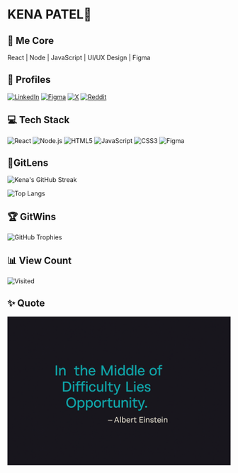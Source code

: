 
# KENA PATEL🐯


## 🌟 Me Core

React | Node | JavaScript | UI/UX Design | Figma


## 👤 Profiles

[![LinkedIn](https://img.shields.io/badge/LinkedIn-%230A66C2.svg?logo=linkedin&logoColor=white)]( http://www.linkedin.com/in/thekenapatel) 
[![Figma](https://img.shields.io/badge/Figma-%23F24E1E.svg?logo=figma&logoColor=white)](https://figma.com/@kenapatel)
[![X](https://img.shields.io/badge/X-%233D3D3D.svg?logo=X&logoColor=white)](https://x.com/thekenapatel)
[![Reddit](https://img.shields.io/badge/Reddit-%235F99CF.svg?logo=Reddit&logoColor=white)](https://www.reddit.com/user/thekenapatel) 



## 💻 Tech Stack

![React](https://img.shields.io/badge/React-61DAFB?style=for-the-badge&logo=react&logoColor=white)
![Node.js](https://img.shields.io/badge/Node.js-3C873A?style=for-the-badge&logo=nodedotjs&logoColor=white)
![HTML5](https://img.shields.io/badge/HTML5-FF5722?style=for-the-badge&logo=html5&logoColor=white)
![JavaScript](https://img.shields.io/badge/JavaScript-F7DF1E?style=for-the-badge&logo=javascript&logoColor=black)
![CSS3](https://img.shields.io/badge/CSS3-264DE4?style=for-the-badge&logo=css3&logoColor=white)
![Figma](https://img.shields.io/badge/Figma-A259FF?style=for-the-badge&logo=figma&logoColor=white)


## 🧬GitLens

![Kena's GitHub Streak](https://github-readme-streak-stats.herokuapp.com/?user=thekenapatel&theme=dark&hide_border=false)

![Top Langs](https://github-readme-stats.vercel.app/api/top-langs/?username=thekenapatel&theme=dark&hide_border=false&layout=compact)


## 🏆 GitWins

![GitHub Trophies](https://github-profile-trophy.vercel.app/?username=thekenapatel&no-frame=false&no-bg=false&margin-w=4)



## 📊 View Count

![Visited](https://komarev.com/ghpvc/?username=thekenapatel&color=green)



## ✨ Quote

![Dev Quote](https://github.com/thekenapatel/thekenapatel/blob/main/devquote.png?raw=true)




